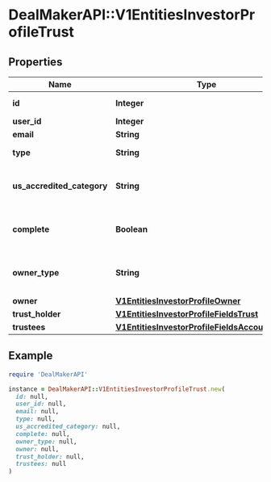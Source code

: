 # DealMakerAPI::V1EntitiesInvestorProfileTrust

## Properties

| Name | Type | Description | Notes |
| ---- | ---- | ----------- | ----- |
| **id** | **Integer** | Investor Profile id | [optional] |
| **user_id** | **Integer** | User id | [optional] |
| **email** | **String** | User email | [optional] |
| **type** | **String** | Investor Profile type | [optional] |
| **us_accredited_category** | **String** | The accredited investor information | [optional] |
| **complete** | **Boolean** | To check if the profile is complete or not | [optional] |
| **owner_type** | **String** | Type of the investor profile owner | [optional] |
| **owner** | [**V1EntitiesInvestorProfileOwner**](V1EntitiesInvestorProfileOwner.md) |  | [optional] |
| **trust_holder** | [**V1EntitiesInvestorProfileFieldsTrust**](V1EntitiesInvestorProfileFieldsTrust.md) |  | [optional] |
| **trustees** | [**V1EntitiesInvestorProfileFieldsAccountHolder**](V1EntitiesInvestorProfileFieldsAccountHolder.md) |  | [optional] |

## Example

```ruby
require 'DealMakerAPI'

instance = DealMakerAPI::V1EntitiesInvestorProfileTrust.new(
  id: null,
  user_id: null,
  email: null,
  type: null,
  us_accredited_category: null,
  complete: null,
  owner_type: null,
  owner: null,
  trust_holder: null,
  trustees: null
)
```


